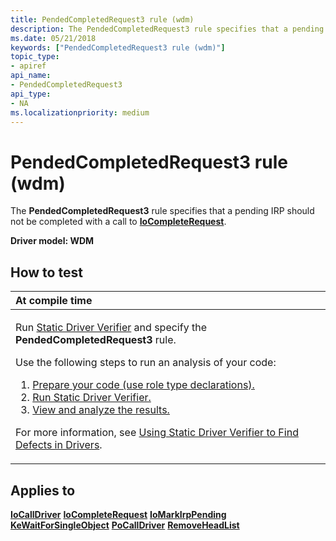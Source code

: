 ```yaml
---
title: PendedCompletedRequest3 rule (wdm)
description: The PendedCompletedRequest3 rule specifies that a pending IRP should not be completed with a call to IoCompleteRequest.
ms.date: 05/21/2018
keywords: ["PendedCompletedRequest3 rule (wdm)"]
topic_type:
- apiref
api_name:
- PendedCompletedRequest3
api_type:
- NA
ms.localizationpriority: medium
---
```


# PendedCompletedRequest3 rule (wdm)


The **PendedCompletedRequest3** rule specifies that a pending IRP should not be completed with a call to [**IoCompleteRequest**](/windows-hardware/drivers/ddi/wdm/nf-wdm-iocompleterequest).

**Driver model: WDM**

## How to test

<table>
<colgroup>
<col width="100%" />
</colgroup>
<thead>
<tr class="header">
<th align="left">At compile time</th>
</tr>
</thead>
<tbody>
<tr class="odd">
<td align="left"><p>Run <a href="/windows-hardware/drivers/devtest/static-driver-verifier" data-raw-source="[Static Driver Verifier](./static-driver-verifier.md)">Static Driver Verifier</a> and specify the <strong>PendedCompletedRequest3</strong> rule.</p>
Use the following steps to run an analysis of your code:
<ol>
<li><a href="/windows-hardware/drivers/devtest/using-static-driver-verifier-to-find-defects-in-drivers#preparing-your-source-code" data-raw-source="[Prepare your code (use role type declarations).](./using-static-driver-verifier-to-find-defects-in-drivers.md#preparing-your-source-code)">Prepare your code (use role type declarations).</a></li>
<li><a href="/windows-hardware/drivers/devtest/using-static-driver-verifier-to-find-defects-in-drivers#running-static-driver-verifier" data-raw-source="[Run Static Driver Verifier.](./using-static-driver-verifier-to-find-defects-in-drivers.md#running-static-driver-verifier)">Run Static Driver Verifier.</a></li>
<li><a href="/windows-hardware/drivers/devtest/using-static-driver-verifier-to-find-defects-in-drivers#viewing-and-analyzing-the-results" data-raw-source="[View and analyze the results.](./using-static-driver-verifier-to-find-defects-in-drivers.md#viewing-and-analyzing-the-results)">View and analyze the results.</a></li>
</ol>
<p>For more information, see <a href="/windows-hardware/drivers/devtest/using-static-driver-verifier-to-find-defects-in-drivers" data-raw-source="[Using Static Driver Verifier to Find Defects in Drivers](./using-static-driver-verifier-to-find-defects-in-drivers.md)">Using Static Driver Verifier to Find Defects in Drivers</a>.</p></td>
</tr>
</tbody>
</table>

## Applies to

[**IoCallDriver**](/windows-hardware/drivers/ddi/wdm/nf-wdm-iocalldriver)
[**IoCompleteRequest**](/windows-hardware/drivers/ddi/wdm/nf-wdm-iocompleterequest)
[**IoMarkIrpPending**](/windows-hardware/drivers/ddi/wdm/nf-wdm-iomarkirppending)
[**KeWaitForSingleObject**](/windows-hardware/drivers/ddi/wdm/nf-wdm-kewaitforsingleobject)
[**PoCallDriver**](/windows-hardware/drivers/ddi/ntifs/nf-ntifs-pocalldriver)
[**RemoveHeadList**](/windows-hardware/drivers/ddi/wdm/nf-wdm-removeheadlist)
